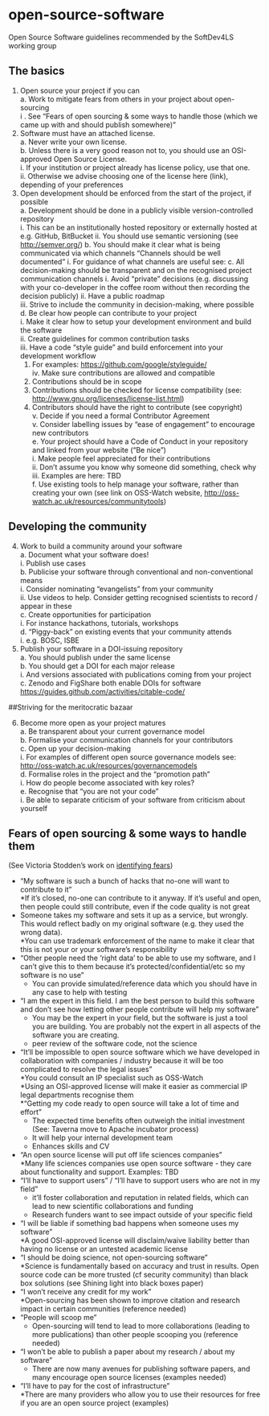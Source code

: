 # open-source-software
Open Source Software guidelines recommended by the SoftDev4LS working group

## The basics

1. Open source your project if you can  
  a. Work to mitigate fears from others in your project about open-sourcing  
    i . See “Fears of open sourcing & some ways to handle those (which we came up with and should publish somewhere)”  
2. Software must have an attached license.  
  a. Never write your own license.  
  b. Unless there is a very good reason not to, you should use an OSI-approved Open Source License.  
    i. If your institution or project already has license policy, use that one.  
    ii. Otherwise we advise choosing one of the license here (link), depending of your preferences  
3. Open development should be enforced from the start of the project, if possible  
  a. Development should be done in a publicly visible version-controlled repository  
    i. This can be an institutionally hosted repository or externally hosted at e.g. GitHub, BitBucket
    ii. You should use semantic versioning (see http://semver.org/)
  b. You should make it clear what is being communicated via which channels “Channels should be well documented”
    i. For guidance of what channels are useful see: 
  c. All decision-making should be transparent and on the recognised project communication channels
    i. Avoid “private” decisions (e.g. discussing with your co-developer in the coffee room without then recording the decision publicly) 
    ii. Have a public roadmap  
    iii. Strive to include the community in decision-making, where possible  
  d. Be clear how people can contribute to your project  
    i. Make it clear how to setup your development environment and build the software  
    ii. Create guidelines for common contribution tasks  
    iii. Have a code “style guide” and build enforcement into your development workflow  
      1. For examples: https://github.com/google/styleguide/  
    iv. Make sure contributions are allowed and compatible  
      1. Contributions should be in scope  
      2. Contributions should be checked for license compatibility (see: http://www.gnu.org/licenses/license-list.html)  
      3. Contributors should have the right to contribute (see copyright)  
    v. Decide if you need a formal Contributor Agreement  
    v. Consider labelling issues by “ease of engagement” to encourage new contributors  
  e. Your project should have a Code of Conduct in your repository and linked from your website (“Be nice”)  
    i. Make people feel appreciated for their contributions  
    ii. Don’t assume you know why someone did something, check why  
    iii. Examples are here: TBD  
  f. Use existing tools to help manage your software, rather than creating your own (see link on OSS-Watch website, http://oss-watch.ac.uk/resources/communitytools)

## Developing the community

4. Work to build a community around your software  
  a. Document what your software does!  
    i. Publish use cases  
  b. Publicise your software through conventional and non-conventional means  
    i. Consider nominating “evangelists” from your community  
    ii. Use videos to help. Consider getting recognised scientists to record / appear in these  
  c. Create opportunities for participation  
    i. For instance hackathons, tutorials, workshops  
  d. “Piggy-back” on existing events that your community attends  
    i. e.g. BOSC, ISBE  
5. Publish your software in a DOI-issuing repository  
  a. You should publish under the same license  
  b. You should get a DOI for each major release  
    i. And versions associated with publications coming from your project  
  c. Zenodo and FigShare both enable DOIs for software https://guides.github.com/activities/citable-code/  

##Striving for the meritocratic bazaar

6. Become more open as your project matures  
  a. Be transparent about your current governance model  
  b. Formalise your communication channels for your contributors  
  c. Open up your decision-making  
    i. For examples of different open source governance models see: http://oss-watch.ac.uk/resources/governancemodels  
  d. Formalise roles in the project and the “promotion path”  
    i. How do people become associated with key roles?  
  e. Recognise that “you are not your code”  
    i. Be able to separate criticism of your software from criticism about yourself  

## Fears of open sourcing & some ways to handle them
(See Victoria Stodden’s work on [identifying fears](http://stanford.edu/~vcs/papers/SMPRCS2010.pdf))

* “My software is such a bunch of hacks that no-one will want to contribute to it”  
  *If it’s closed, no-one can contribute to it anyway. If it’s useful and open, then people could still contribute, even if the code quality is not great  
* Someone takes my software and sets it up as a service, but wrongly. This would reflect badly on my original software (e.g. they used the wrong data).  
  *You can use trademark enforcement of the name to make it clear that this is not your or your software’s responsibility  
* “Other people need the ‘right data’ to be able to use my software, and I can’t give this to them because it’s protected/confidential/etc so my software is no use”  
  * You can provide simulated/reference data which you should have in any case to help with testing  
* “I am the expert in this field. I am the best person to build this software and don’t see how letting other people contribute will help my software”  
  * You may be the expert in your field, but the software is just a tool you are building. You are probably not the expert in all aspects of the software you are creating.  
  * peer review of the software code, not the science  
* “It’ll be impossible to open source software which we have developed in collaboration with companies / industry because it will be too complicated to resolve the legal issues”  
  *You could consult an IP specialist such as OSS-Watch  
  *Using an OSI-approved license will make it easier as commercial IP legal departments recognise them  
*“Getting my code ready to open source will take a lot of time and effort”  
  * The expected time benefits often outweigh the initial investment (See: Taverna move to Apache incubator process)  
  * It will help your internal development team  
  * Enhances skills and CV  
* “An open source license will put off life sciences companies”  
  *Many life sciences companies use open source software - they care about functionality and support. Examples: TBD  
* “I’ll have to support users” / “I’ll have to support users who are not in my field”  
  * it’ll foster collaboration and reputation in related fields, which can lead to new scientific collaborations and funding  
  * Research funders want to see impact outside of your specific field  
* “I will be liable if something bad happens when someone uses my software”  
  *A good OSI-approved license will disclaim/waive liability better than having no license or an untested academic license  
* “I should be doing science, not open-sourcing software”  
  *Science is fundamentally based on accuracy and trust in results. Open source code can be more trusted (cf security community) than black box solutions (see Shining light into black boxes paper)  
* “I won’t receive any credit for my work”  
  *Open-sourcing has been shown to improve citation and research impact in certain communities (reference needed)  
* “People will scoop me”  
  * Open-sourcing will tend to lead to more collaborations (leading to more publications) than other people scooping you (reference needed)  
* “I won’t be able to publish a paper about my research / about my software”  
  * There are now many avenues for publishing software papers, and many encourage open source licenses (examples needed)  
* “I’ll have to pay for the cost of infrastructure”  
  *There are many providers who allow you to use their resources for free if you are an open source project (examples)  

